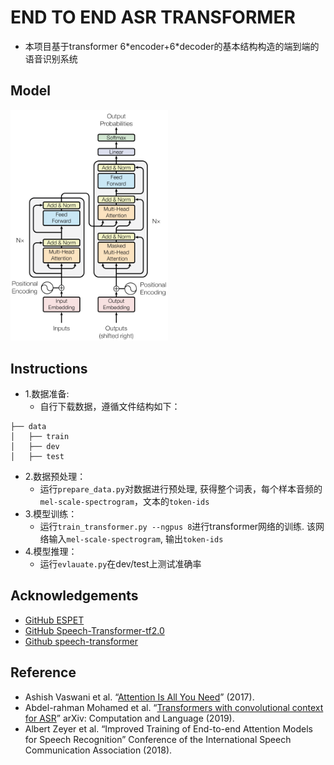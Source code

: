 # END TO END ASR TRANSFORMER
* 本项目基于transformer 6\*encoder+6\*decoder的基本结构构造的端到端的语音识别系统

## Model

<img src="egs/model.pbm" width=50%/>

## Instructions
* 1.数据准备:
    * 自行下载数据，遵循文件结构如下：
```
├── data
│   ├── train
│   ├── dev
│   ├── test
``` 
* 2.数据预处理：
    * 运行`prepare_data.py`对数据进行预处理, 获得整个词表，每个样本音频的`mel-scale-spectrogram`，文本的`token-ids`
* 3.模型训练：
    * 运行`train_transformer.py --ngpus 8`进行transformer网络的训练. 该网络输入`mel-scale-spectrogram`, 输出`token-ids`
* 4.模型推理：
    * 运行`evlauate.py`在dev/test上测试准确率


## Acknowledgements
* [GitHub ESPET](https://github.com/espnet/espnet/tree/master/espnet) 
* [GitHub Speech-Transformer-tf2.0](https://github.com/xingchensong/Speech-Transformer-tf2.0)
* [Github speech-transformer](https://github.com/sooftware/speech-transformer)

## Reference
* Ashish Vaswani et al. “[Attention Is All You Need](https://arxiv.org/abs/1706.03762)”  (2017). 
* Abdel-rahman Mohamed et al. “[Transformers with convolutional context for ASR](https://arxiv.org/abs/1904.11660)” arXiv: Computation and Language (2019).
* Albert Zeyer et al. “Improved Training of End-to-end Attention Models for Speech Recognition” Conference of the International Speech Communication Association (2018).

